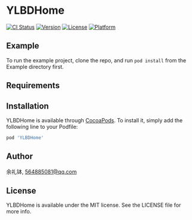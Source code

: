 # YLBDHome

[![CI Status](https://img.shields.io/travis/余礼钵/YLBDHome.svg?style=flat)](https://travis-ci.org/余礼钵/YLBDHome)
[![Version](https://img.shields.io/cocoapods/v/YLBDHome.svg?style=flat)](https://cocoapods.org/pods/YLBDHome)
[![License](https://img.shields.io/cocoapods/l/YLBDHome.svg?style=flat)](https://cocoapods.org/pods/YLBDHome)
[![Platform](https://img.shields.io/cocoapods/p/YLBDHome.svg?style=flat)](https://cocoapods.org/pods/YLBDHome)

## Example

To run the example project, clone the repo, and run `pod install` from the Example directory first.

## Requirements

## Installation

YLBDHome is available through [CocoaPods](https://cocoapods.org). To install
it, simply add the following line to your Podfile:

```ruby
pod 'YLBDHome'
```

## Author

余礼钵, 564885081@qq.com

## License

YLBDHome is available under the MIT license. See the LICENSE file for more info.
